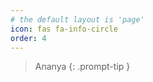```yaml
---
# the default layout is 'page'
icon: fas fa-info-circle
order: 4
---
```


> Ananya
{: .prompt-tip }
